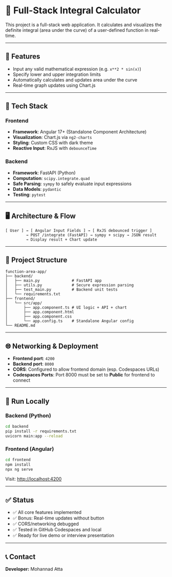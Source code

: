 # 📐 Full-Stack Integral Calculator

This project is a full-stack web application. It calculates and visualizes the definite integral (area under the curve) of a user-defined function in real-time.

---

## 🚀 Features
- Input any valid mathematical expression (e.g. `x**2 * sin(x)`)
- Specify lower and upper integration limits
- Automatically calculates and updates area under the curve
- Real-time graph updates using Chart.js
<!--- Fully responsive UI with creative dark mode theme -->

---

## 🧱 Tech Stack

### Frontend
- **Framework**: Angular 17+ (Standalone Component Architecture)
- **Visualization**: Chart.js via `ng2-charts`
- **Styling**: Custom CSS with dark theme
- **Reactive Input**: RxJS with `debounceTime`

### Backend
- **Framework**: FastAPI (Python)
- **Computation**: `scipy.integrate.quad`
- **Safe Parsing**: `sympy` to safely evaluate input expressions
- **Data Models**: `pydantic`
- **Testing**: `pytest`

---

## 🖥️ Architecture & Flow

```
[ User ] → [ Angular Input Fields ] → [ RxJS debounced trigger ]
         → POST /integrate (FastAPI) → sympy + scipy → JSON result
         → Display result + Chart update
```

---

## 📁 Project Structure

```
function-area-app/
├── backend/
│   ├── main.py              # FastAPI app
│   ├── utils.py             # Secure expression parsing
│   ├── test_main.py         # Backend unit tests
│   └── requirements.txt
├── frontend/
│   └── src/app/
│       ├── app.component.ts # UI logic + API + chart
│       ├── app.component.html
│       ├── app.component.css
│       └── app.config.ts    # Standalone Angular config
└── README.md
```

---

## 🌐 Networking & Deployment

- **Frontend port**: `4200`
- **Backend port**: `8000`
- **CORS**: Configured to allow frontend domain (esp. Codespaces URLs)
- **Codespaces Ports**: Port 8000 must be set to **Public** for frontend to connect

---

## 🧪 Run Locally

### Backend (Python)
```bash
cd backend
pip install -r requirements.txt
uvicorn main:app --reload
```

### Frontend (Angular)
```bash
cd frontend
npm install
npx ng serve
```

Visit: [http://localhost:4200](http://localhost:4200)

---

## ✅ Status
- ✅ All core features implemented
- ✅ Bonus: Real-time updates without button
- ✅ CORS/networking debugged
- ✅ Tested in GitHub Codespaces and local
- ✅ Ready for live demo or interview presentation

---

## 📞 Contact
**Developer:** Mohannad Atta  
